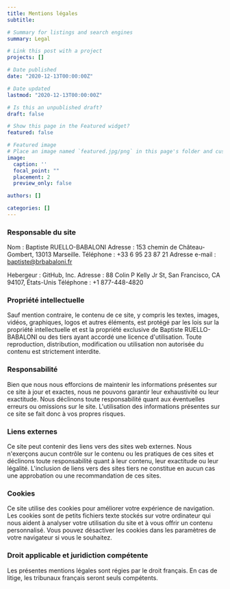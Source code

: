 ```yaml
---
title: Mentions légales
subtitle:

# Summary for listings and search engines
summary: Legal

# Link this post with a project
projects: []

# Date published
date: "2020-12-13T00:00:00Z"

# Date updated
lastmod: "2020-12-13T00:00:00Z"

# Is this an unpublished draft?
draft: false

# Show this page in the Featured widget?
featured: false

# Featured image
# Place an image named `featured.jpg/png` in this page's folder and customize its options here.
image:
  caption: ''
  focal_point: ""
  placement: 2
  preview_only: false

authors: []

categories: []
---
```


<h3>Responsable du site</h3>

Nom : Baptiste RUELLO-BABALONI
Adresse : 153 chemin de Château-Gombert, 13013 Marseille.
Téléphone : +33 6 95 23 87 21
Adresse e-mail : baptiste@brbabaloni.fr

Hebergeur : GitHub, Inc.
Adresse : 88 Colin P Kelly Jr St, San Francisco, CA 94107, États-Unis
Téléphone : +1 877-448-4820

<h3>Propriété intellectuelle</h3>

Sauf mention contraire, le contenu de ce site, y compris les textes, images, vidéos, graphiques, logos et autres éléments, est protégé par les lois sur la propriété intellectuelle et est la propriété exclusive de Baptiste RUELLO-BABALONI ou des tiers ayant accordé une licence d'utilisation. Toute reproduction, distribution, modification ou utilisation non autorisée du contenu est strictement interdite.

<h3>Responsabilité</h3>

Bien que nous nous efforcions de maintenir les informations présentes sur ce site à jour et exactes, nous ne pouvons garantir leur exhaustivité ou leur exactitude. Nous déclinons toute responsabilité quant aux éventuelles erreurs ou omissions sur le site. L'utilisation des informations présentes sur ce site se fait donc à vos propres risques.

<h3>Liens externes</h3>

Ce site peut contenir des liens vers des sites web externes. Nous n'exerçons aucun contrôle sur le contenu ou les pratiques de ces sites et déclinons toute responsabilité quant à leur contenu, leur exactitude ou leur légalité. L'inclusion de liens vers des sites tiers ne constitue en aucun cas une approbation ou une recommandation de ces sites.

<h3>Cookies</h3>

Ce site utilise des cookies pour améliorer votre expérience de navigation. Les cookies sont de petits fichiers texte stockés sur votre ordinateur qui nous aident à analyser votre utilisation du site et à vous offrir un contenu personnalisé. Vous pouvez désactiver les cookies dans les paramètres de votre navigateur si vous le souhaitez.

<h3>Droit applicable et juridiction compétente</h3>

Les présentes mentions légales sont régies par le droit français. En cas de litige, les tribunaux français seront seuls compétents.
